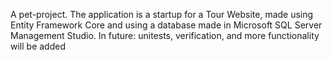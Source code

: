 A pet-project. The application is a startup for a Tour Website, made using Entity Framework Core and using a database made in Microsoft SQL Server Management Studio. In future: unitests, verification, and more functionality will be added 
